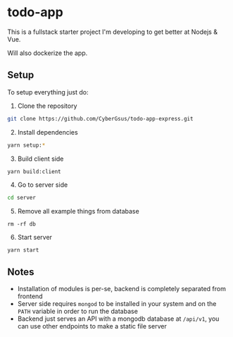 # todo-app

This is a fullstack starter project
I'm developing to get better at Nodejs & Vue.

Will also dockerize the app.

## Setup

To setup everything just do:

1. Clone the repository

```bash
git clone https://github.com/CyberGsus/todo-app-express.git
```

2. Install dependencies

```bash
yarn setup:*
```

3. Build client side

```bash
yarn build:client
```

4. Go to server side

```bash
cd server
```

5. Remove all example things from database

```
rm -rf db
```

6. Start server

```
yarn start
```

## Notes

- Installation of modules is per-se, backend is completely separated from frontend
- Server side requires `mongod` to be installed in your system and on the `PATH` variable in order to run the database
- Backend just serves an API with a mongodb database at `/api/v1`, you can use other endpoints to make a static file server
